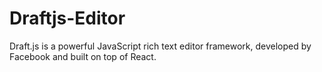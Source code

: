 # Draftjs-Editor
 Draft.js is a powerful JavaScript rich text editor framework, developed by Facebook and built on top of React.
